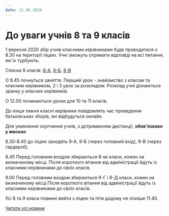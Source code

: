```yaml
---
date: 31.08.2020
---
```

# До уваги учнів 8 та 9 класів

1 вересня 2020 збір учнів класними керівниками буде проводитися о 8.30 на території ліцею. Учні зможуть отримати відповіді на всі питання, які їх турбують.

Списки 8 класів: [8-А](/files/blog/до-уваги-учнів-8-та-9-класів/8а.pdf), [8-Б](/files/blog/до-уваги-учнів-8-та-9-класів/8б.pdf), [8-В](/files/blog/до-уваги-учнів-8-та-9-класів/8в.pdf)

О 8.45 почнуться заняття. Перший урок - знайомство з класом та класним керівником, 2 і 3 урок за розкладом. Розклад учні дізнаються зранку у класних керівників.

О 12.00 починаються уроки для 10 та 11 класів.

До кінця тижня класні керівники повідомлять час проведення батьківських зборів, які відбудуться онлайн.

Для уникнення скупчення учнів, з дотриманням дистанції, **обов'язково у масках**:

8.30-8.40 до ліцею заходять 9-А, 9-Б (через головний вхід), 9-В (через гардероб).

8.45 Перед головним входом збираються 8-мі класи, кожен на визначеному місці. Після короткого вітання від адміністрації йдуть із класними керівниками до своїх класів.

9.00 Перед головним входом збираються 9-Г і 9-Д класи, кожен на визначеному місці.Після короткого вітання від адміністрації йдуть із класними керівниками до своїх класів.

Усі 8 та 9 класи повинні вийти з ліцею та піти додому не пізніше 11.40.

[Читати усі новини](/news)
